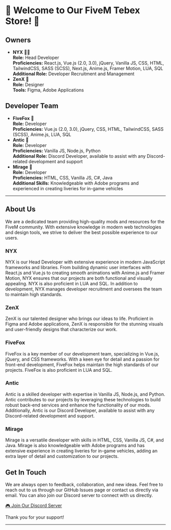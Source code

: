 # 🎉 Welcome to Our FiveM Tebex Store! 🎉

## Owners
- **NYX** 👨‍💻  
  **Role:** Head Developer  
  **Proficiencies:** React.js, Vue.js (2.0, 3.0), jQuery, Vanilla JS, CSS, HTML, TailwindCSS, SASS (SCSS), Next.js, Anime.js, Framer Motion, LUA, SQL  
  **Additional Role:** Developer Recruitment and Management
- **ZenX** 🎨  
  **Role:** Designer  
  **Tools:** Figma, Adobe Applications

## Developer Team
- **FiveFox** 🦊  
  **Role:** Developer  
  **Proficiencies:** Vue.js (2.0, 3.0), jQuery, CSS, HTML, TailwindCSS, SASS (SCSS), Anime.js, LUA, SQL
- **Antic** 🔧  
  **Role:** Developer  
  **Proficiencies:** Vanilla JS, Node.js, Python  
  **Additional Role:** Discord Developer, available to assist with any Discord-related development and support
- **Mirage** 💠  
  **Role:** Developer  
  **Proficiencies:** HTML, CSS, Vanilla JS, C#, Java  
  **Additional Skills:** Knowledgeable with Adobe programs and experienced in creating liveries for in-game vehicles

---

## About Us
We are a dedicated team providing high-quality mods and resources for the FiveM community. With extensive knowledge in modern web technologies and design tools, we strive to deliver the best possible experience to our users.

### NYX
NYX is our Head Developer with extensive experience in modern JavaScript frameworks and libraries. From building dynamic user interfaces with React.js and Vue.js to creating smooth animations with Anime.js and Framer Motion, NYX ensures that our projects are both functional and visually appealing. NYX is also proficient in LUA and SQL. In addition to development, NYX manages developer recruitment and oversees the team to maintain high standards.

### ZenX
ZenX is our talented designer who brings our ideas to life. Proficient in Figma and Adobe applications, ZenX is responsible for the stunning visuals and user-friendly designs that characterize our work.

### FiveFox
FiveFox is a key member of our development team, specializing in Vue.js, jQuery, and CSS frameworks. With a keen eye for detail and a passion for front-end development, FiveFox helps maintain the high standards of our projects. FiveFox is also proficient in LUA and SQL.

### Antic
Antic is a skilled developer with expertise in Vanilla JS, Node.js, and Python. Antic contributes to our projects by leveraging these technologies to build robust back-end services and enhance the functionality of our mods. Additionally, Antic is our Discord Developer, available to assist with any Discord-related development and support.

### Mirage
Mirage is a versatile developer with skills in HTML, CSS, Vanilla JS, C#, and Java. Mirage is also knowledgeable with Adobe programs and has extensive experience in creating liveries for in-game vehicles, adding an extra layer of detail and customization to our projects.

## Get In Touch
We are always open to feedback, collaboration, and new ideas. Feel free to reach out to us through our GitHub Issues page or contact us directly via email. You can also join our Discord server to connect with us directly.

[🎮 Join Our Discord Server](https://discord.gg/nyxstore)

Thank you for your support!

---
